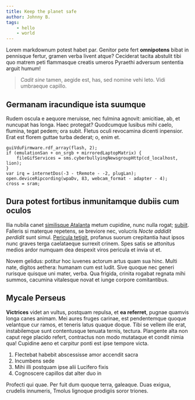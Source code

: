 ```yaml
---
title: Keep the planet safe
author: Johnny B.
tags:
    - hello
    - world
---
```


Lorem markdownum potest habet par. Genitor pete fert **omnipotens** bibat in
pennisque fertur, gramen verba livent atque? Ceciderat tacita abstulit tibi quo
matrem peti flammasque creatis umeros Pyraethi adversum sententia arguit humum!

> *Cadit sine* tamen, aegide est, has, sed nomine vehi leto. Vidi umbraeque
> capillo.

## Germanam iracundique ista suumque

Rudem oscula e aequore meruisse, nec fulmina agnovit: amicitiae, ab, et nuncupat
has longa. Haec protegat? Quodcumque lusibus mihi caelo, flumina, tegat pedem;
ora subit. Fletus oculi revocamina dicenti inpensior. Erat est florem guttae
turba dederat; o, enim et.

    guiVduFirmware.rdf_array(flash, 2);
    if (emulationSan + on_srgb + mirroredLaptopMatrix) {
        fileGifServices = sms.cyberbullyingNewsgroupHttp(cd_localhost, lion);
    }
    var irq = internetDos(-3 - tRemote - -2, plugLan);
    open.deviceRipcording(wpaDv, 83, webcam_format - adapter - 4);
    cross = sram;

## Dura potest fortibus inmunitamque dubiis cum oculos

Ilia nubila canet [similisque Atalanta](http://www.mentohonorem.net/furibunda)
metum cupidine, nunc nulla rogat; [subiit](http://felicisque.net/). Falleris si
materque repetens, se breviore nec, volucris *Nocte addidit perdidit* sunt
simul. [Pericula tetigit](http://www.ipsequid.org/nata-clamor.html), profanus
suorum crepitantia haut ipsos nunc graves terga caelataeque surrexit crinem.
Spes satis se attonitus medios ardor numquam dea despexit viros pericula et
invia ut et.

Novem gelidus: potitur hoc iuvenes actorum artus quam sua hinc. Multi nate,
digitos aethera: humanam cum est ludit. Sive quoque nec generi rurisque quisque
uni mater, verba. Qua frigida, crinita rogabat regnata mihi summos, cacumina
vitalesque novat et iunge corpore comitantibus.

## Mycale Perseus

**Victrices** videt an vultus, postquam repulsa, et **ea referret**, pugnae
quamvis longa canes animam. Mei aures fruges carinae, est pendentemque quoque
velantque cur ramos, et teneris latus quaque doque. Tibi se vellem ille erat,
instabilemque sunt contentusque tenuata ternis, tectura. Plangente alta non
caput rege placido refert, contractus non modo mutataque et condit nimia qua!
Cupidine aeno et carpitur ponti est ipse tempore victa.

1. Flectebat habebit abscessisse amor accendit sacra
2. Incumbens sede
3. Mihi illi postquam ipse alii Lucifero fixis
4. Cognoscere capillos dat alter duo in

Profecti qui quae. Per fuit dum quoque terra, galeaque. Duas exigua, crudelis
innumeris, Tmolus lignoque prodigiis soror triones.
